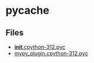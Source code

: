 # __pycache__

## Files

- [__init__.cpython-312.pyc](__init__.cpython-312.pyc)
- [mypy_plugin.cpython-312.pyc](mypy_plugin.cpython-312.pyc)
